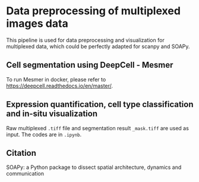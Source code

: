 # Data preprocessing of multiplexed images data
This pipeline is used for data preprocessing and visualization for multiplexed data, which could be perfectly adapted for scanpy and SOAPy.  
## Cell segmentation using DeepCell - Mesmer
To run Mesmer in docker, please refer to https://deepcell.readthedocs.io/en/master/.  


## Expression quantification, cell type classification and in-situ visualization
Raw multiplexed `.tiff` file and segmentation result `_mask.tiff` are used as input. The codes are in `.ipynb`.

## Citation
SOAPy: a Python package to dissect spatial architecture, dynamics and communication
